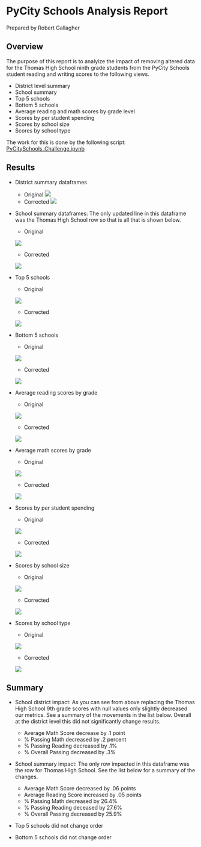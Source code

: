 # PyCity Schools Analysis Report
Prepared by Robert Gallagher

## Overview

The purpose of this report is to analyize the impact of removing altered data for the Thomas High School ninth grade students from the PyCity Schools student reading and writing scores to the following views.
- District level summary
- School summary
- Top 5 schools
- Bottom 5 schools
- Average reading and math scores by grade level
- Scores by per student spending
- Scores by school size
- Scores by school type

The work for this is done by the following script:
[PyCitySchools_Challenge.ipynb](PyCitySchools_Challenge.ipynb)

## Results

- District summary dataframes
    - Original
    ![](Resources/Original_District_Summary.PNG)
    - Corrected
    ![](Resources/Updated_District_Summary.PNG)

- School summary dataframes: The only updated line in this dataframe was the Thomas High School row so that is all that is shown below.
    - Original

    ![](Resources/Original_School_Summary_Thomas_High_School.png)
    - Corrected

    ![](Resources/Updated_School_Summary_Thomas_High_School.png)

- Top 5 schools
    - Original

    ![](Resources/Original_Top_Five_Schools.png)

    - Corrected

    ![](Resources/Updated_Top_Five_Schools.png)

- Bottom 5 schools
    - Original

    ![](Resources/Original_Bottom_Five_Schools.png)

    - Corrected

    ![](Resources/Updated_Bottom_Five_Schools.png)

- Average reading scores by grade
    - Original

    ![](Resources/Original_average_reading_scores_by_grade.png)
    - Corrected

    ![](Resources/Updated_average_reading_scores_by_grade.png)

- Average math scores by grade
    - Original

    ![](Resources/Original_average_math_scores_by_grade.png)
    - Corrected

    ![](Resources/Updated_average_math_scores_by_grade.png)

- Scores by per student spending
    - Original

    ![](Resources/Original_by_spending.png)
    - Corrected

    ![](Resources/Updated_by_spending.png)

- Scores by school size
    - Original

    ![](Resources/Original_by_size.png)
    - Corrected

    ![](Resources/Updated_by_size.png)

- Scores by school type
    - Original

    ![](Resources/Original_by_type.png)
    - Corrected
    
    ![](Resources/Updated_by_type.png)
    
## Summary

- School district impact:  As you can see from above replacing the Thomas High School 9th grade scores with null values only slightly decreased our metrics.  See a summary of the movements in the list below.  Overall at the district level this did not significantly change results.
    - Average Math Score decrease by .1 point
    - % Passing Math decreased by .2 percent
    - % Passing Reading decreased by .1%
    - % Overall Passing decreased by .3%
    
- School summary impact:  The only row impacted in this dataframe was the row for Thomas High School.  See the list below for a summary of the changes.
    - Average Math Score decreased by .06 points
    - Average Reading Score increased by .05 points
    - % Passing Math decreased by 26.4%
    - % Passing Reading deceased by 27.6%
    - % Overall Passing decreased by 25.9%
    
- Top 5 schools did not change order

- Bottom 5 schools did not change order